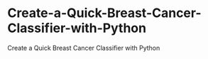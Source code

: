 # Create-a-Quick-Breast-Cancer-Classifier-with-Python
Create a Quick Breast Cancer Classifier with Python
